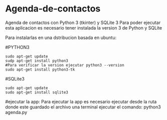 # Agenda-de-contactos
Agenda de contactos con Python 3 (tkinter) y SQLite 3
Para poder ejecutar esta aplicacion es necesario tener instalada la version 3 de Python y SQLite 

Para instalarlas en una dstribucion basada en ubuntu:

#PYTHON3
    
    sudo apt-get update
    sudp apt-get install python3
    #Para verificar la version ejecutar python3 --version
    sudo apt-get install python3-tk
    
 #SQLite3
 
    sudo apt-get update
    sudo apt-get install sqlite3
    
#ejecutar la app:
  Para ejecutar la app es necesario ejecutar desde la ruta donde este guardado el archivo una terminal 
  ejecutar el comando:
  python3 agenda.py
